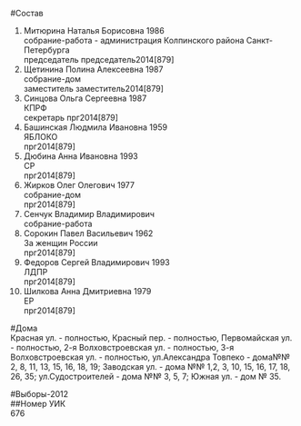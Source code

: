 #Состав  
1. Митюрина Наталья Борисовна 1986  
    собрание-работа - администрация Колпинского района Санкт-Петербурга  
    председатель председатель2014[879]  
2. Щетинина Полина Алексеевна 1987  
    собрание-дом  
    заместитель заместитель2014[879]  
3. Синцова Ольга Сергеевна 1987  
    КПРФ  
    секретарь прг2014[879]  
4. Башинская Людмила Ивановна 1959  
    ЯБЛОКО  
    прг2014[879]  
5. Дюбина Анна Ивановна 1993  
    СР  
    прг2014[879]  
6. Жирков Олег Олегович 1977  
    собрание-дом  
    прг2014[879]  
7. Сенчук Владимир Владимирович  
    собрание-работа  
8. Сорокин Павел Васильевич 1962  
    За женщин России  
    прг2014[879]  
9. Федоров Сергей Владимирович 1993  
    ЛДПР  
    прг2014[879]  
10. Шилкова Анна Дмитриевна 1979  
    ЕР  
    прг2014[879]  
  
#Дома  
Красная ул. - полностью, Красный пер. - полностью, Первомайская ул. - полностью, 2-я Волховстроевская ул. - полностью, 3-я Волховстроевская ул. - полностью, ул.Александра Товпеко - дома№№ 2, 8, 11, 13, 15, 16, 18, 19; Заводская ул. - дома №№ 1,2, 3, 10, 15, 16, 17, 18, 26, 35; ул.Судостроителей - дома №№ 3, 5, 7; Южная ул. - дом № 35.  
  
#Выборы-2012  
##Номер УИК  
676  
